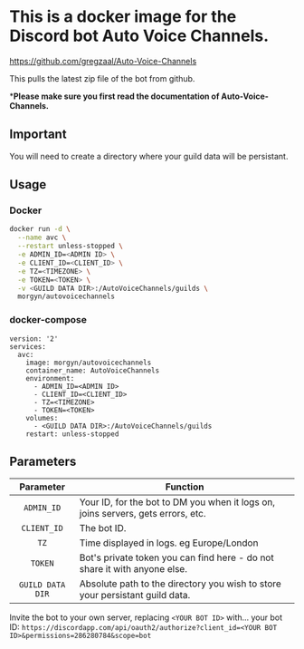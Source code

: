 # This is a docker image for the Discord bot Auto Voice Channels.

https://github.com/gregzaal/Auto-Voice-Channels

This pulls the latest zip file of the bot from github.

***Please make sure you first read the documentation of Auto-Voice-Channels.**

## Important
You will need to create a directory where your guild data will be persistant.

## Usage
### Docker
```bash
docker run -d \
  --name avc \
  --restart unless-stopped \
  -e ADMIN_ID=<ADMIN ID> \
  -e CLIENT_ID=<CLIENT_ID> \
  -e TZ=<TIMEZONE> \
  -e TOKEN=<TOKEN> \
  -v <GUILD DATA DIR>:/AutoVoiceChannels/guilds \
  morgyn/autovoicechannels
```
### docker-compose
```
version: '2'
services:
  avc:
    image: morgyn/autovoicechannels
    container_name: AutoVoiceChannels
    environment:
      - ADMIN_ID=<ADMIN ID>
      - CLIENT_ID=<CLIENT_ID>
      - TZ=<TIMEZONE>
      - TOKEN=<TOKEN>
    volumes:
      - <GUILD DATA DIR>:/AutoVoiceChannels/guilds
    restart: unless-stopped
```

## Parameters
| Parameter | Function |
| :----: | --- |
| `ADMIN_ID` | Your ID, for the bot to DM you when it logs on, joins servers, gets errors, etc. |
| `CLIENT_ID` | The bot ID. |
| `TZ` | Time displayed in logs. eg Europe/London |
| `TOKEN` | Bot's private token you can find here - do not share it with anyone else. |
| `GUILD DATA DIR` | Absolute path to the directory you wish to store your persistant guild data. |

Invite the bot to your own server, replacing `<YOUR BOT ID>` with... your bot ID: `https://discordapp.com/api/oauth2/authorize?client_id=<YOUR BOT ID>&permissions=286280784&scope=bot`
